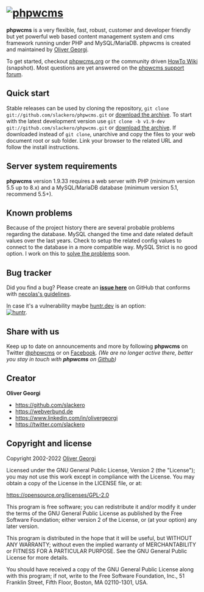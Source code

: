 [![phpwcms](https://www.phpwcms.org/indeximg/phpwcms-logo.svg)](https://www.phpwcms.org)
=========

**phpwcms** is a very flexible, fast, robust, customer and developer friendly
but yet powerful web based content management system and cms framework running
under PHP and MySQL/MariaDB. phpwcms is created and maintained by
[Oliver Georgi](http://twitter.com/slackero).

To get started, checkout [phpwcms.org](https://www.phpwcms.org) or the community driven
[HowTo Wiki](https://wiki.phpwcms.org/) (snapshot). Most questions are yet
answered on the [phpwcms support forum](https://forum.phpwcms.org).


Quick start
-----------

Stable releases can be used by cloning the repository, `git clone git://github.com/slackero/phpwcms.git` or
[download the archive](https://github.com/slackero/phpwcms/releases).
To start with the latest development version use `git clone -b v1.9-dev git://github.com/slackero/phpwcms.git` or
[download the archive](https://github.com/slackero/phpwcms/archive/refs/heads/v1.9-dev.zip).
If downloaded instead of `git clone`, unarchive and copy the files to your web document root or sub folder.
Link your browser to the related URL and follow the install instructions.


Server system requirements
--------------------------

**phpwcms** version 1.9.33 requires a web server with PHP (minimum version 5.5 up to 8.x)
and a MySQL/MariaDB database (minimum version 5.1, recommend 5.5+).


Known problems
--------------

Because of the project history there are several probable problems regarding the database. 
MySQL changed the time and date related default values over the last years. Check to setup
the related config values to connect to the database in a more compatible way. MySQL Strict
is no good option. I work on this to [solve the problems](https://github.com/slackero/phpwcms/issues/275)
soon.


Bug tracker
-----------

Did you find a bug? Please create an **[issue here](https://github.com/slackero/phpwcms/issues)** on GitHub
that conforms with [necolas's guidelines](https://github.com/necolas/issue-guidelines).

In case it's a vulnerability maybe [huntr.dev](https://huntr.dev) is an option:  
[![huntr](https://cdn.huntr.dev/huntr_security_badge_mono.svg)](https://huntr.dev).


Share with us
-------------

Keep up to date on announcements and more by following **phpwcms** on Twitter
[@phpwcms](https://twitter.com/phpwcms) or on
[Facebook](https://www.facebook.com/pages/phpwcms/162275020999).
*(We are no longer active there, better you stay in touch with **phpwcms** on
[Github](https://github.com/slackero/phpwcms))*


Creator
-------

**Oliver Georgi**

- <https://github.com/slackero>
- <https://webverbund.de>
- <https://www.linkedin.com/in/olivergeorgi>
- <https://twitter.com/slackero>


Copyright and license
---------------------

Copyright 2002-2022 [Oliver Georgi](mailto:og@phpwcms.org?subject=phpwcms)

Licensed under the GNU General Public License, Version 2 (the "License");
you may not use this work except in compliance with the License.
You may obtain a copy of the License in the LICENSE file, or at:

   <https://opensource.org/licenses/GPL-2.0>

This program is free software; you can redistribute it and/or
modify it under the terms of the GNU General Public License
as published by the Free Software Foundation; either version 2
of the License, or (at your option) any later version.

This program is distributed in the hope that it will be useful,
but WITHOUT ANY WARRANTY; without even the implied warranty of
MERCHANTABILITY or FITNESS FOR A PARTICULAR PURPOSE. See the
GNU General Public License for more details.

You should have received a copy of the GNU General Public License
along with this program; if not, write to the
    Free Software Foundation, Inc.,
    51 Franklin Street, Fifth Floor, Boston,
    MA 02110-1301, USA.
